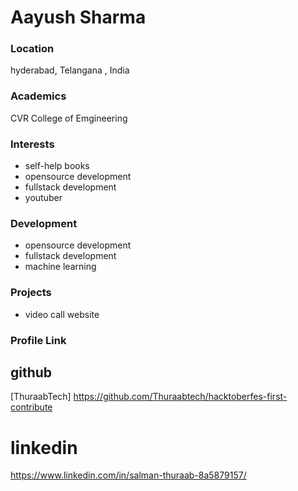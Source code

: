 # Aayush Sharma

### Location

hyderabad, Telangana , India

### Academics

CVR College of Emgineering
### Interests

- self-help books
- opensource development
- fullstack development
- youtuber

### Development

- opensource development
- fullstack development
- machine learning

### Projects

- video call website

### Profile Link
## github
[ThuraabTech] https://github.com/Thuraabtech/hacktoberfes-first-contribute
# linkedin
https://www.linkedin.com/in/salman-thuraab-8a5879157/